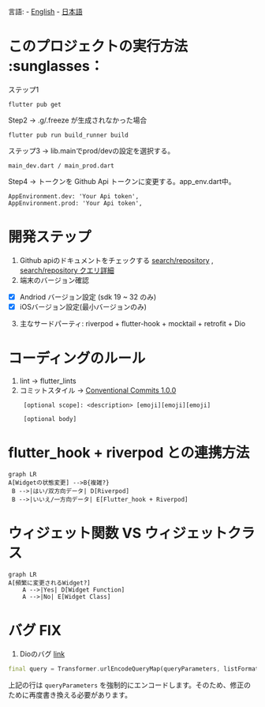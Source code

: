 言語: - [English](./en/README.md) - [日本語](./jp/README.md) 

# このプロジェクトの実行方法 :sunglasses：
ステップ1
```
flutter pub get
```
Step2 -> .g/.freeze が生成されなかった場合
```
flutter pub run build_runner build 
```
ステップ3 -> lib.mainでprod/devの設定を選択する。
```
main_dev.dart / main_prod.dart
```
Step4 -> トークンを Github Api トークンに変更する。app_env.dart中。
```
AppEnvironment.dev: 'Your Api token',
AppEnvironment.prod: 'Your Api token',
```

# 開発ステップ
1. Github apiのドキュメントをチェックする [search/repository](https://docs.github.com/en/rest/search/search?apiVersion=2022-11-28#search-repositories) , [search/repository クエリ詳細](https://docs.github.com/en/search-github/searching-on-github/searching-for-repositories)
2. 端末のバージョン確認
- [X] Andriod バージョン設定 (sdk 19 ~ 32 のみ)
- [X] iOSバージョン設定(最小バージョンのみ)

3. 主なサードパーティ: riverpod + flutter-hook + mocktail + retrofit + Dio

# コーディングのルール

1. lint -> flutter_lints
2. コミットスタイル -> [Conventional Commits 1.0.0](https://www.conventionalcommits.org/en/v1.0.0/)
   ```
	[optional scope]: <description> [emoji][emoji][emoji]  
  
	[optional body]
   ```

# flutter_hook + riverpod との連携方法

```mermaid  
graph LR  
A[Widgetの状態変更] -->B{複雑?}  
 B -->|はい/双方向データ| D[Riverpod] 
 B -->|いいえ/一方向データ| E[Flutter_hook + Riverpod]  
```

# ウィジェット関数 VS ウィジェットクラス

```mermaid  
graph LR  
A[頻繁に変更されるWidget?]   
    A -->|Yes| D[Widget Function]  
	A -->|No| E[Widget Class]  
```

# バグ FIX
1. Dioのバグ [link](https://pub.dev/documentation/dio/latest/dio/RequestOptions/uri.html)
```dart
final query = Transformer.urlEncodeQueryMap(queryParameters, listFormat);
```
上記の行は `queryParameters` を強制的にエンコードします。そのため、修正のために再度書き換える必要があります。